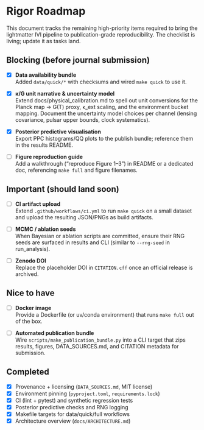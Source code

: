# Rigor Roadmap

This document tracks the remaining high-priority items required to bring the
lightmatter IVI pipeline to publication-grade reproducibility. The checklist is
living; update it as tasks land.

## Blocking (before journal submission)

- [x] **Data availability bundle**  
  Added `data/quick/*` with checksums and wired `make quick` to use it.

- [x] **κ/G unit narrative & uncertainty model**  
  Extend docs/physical_calibration.md to spell out unit conversions for the
  Planck map → G(T) proxy, κ_ext scaling, and the environment bucket mapping.
  Document the uncertainty model choices per channel (lensing covariance,
  pulsar upper bounds, clock systematics).

- [x] **Posterior predictive visualisation**  
  Export PPC histograms/QQ plots to the publish bundle; reference them in the
  results README.

- [ ] **Figure reproduction guide**  
  Add a walkthrough (“reproduce Figure 1–3”) in README or a dedicated doc,
  referencing `make full` and figure filenames.

## Important (should land soon)

- [ ] **CI artifact upload**  
  Extend `.github/workflows/ci.yml` to run `make quick` on a small dataset and
  upload the resulting JSON/PNGs as build artifacts.

- [ ] **MCMC / ablation seeds**  
  When Bayesian or ablation scripts are committed, ensure their RNG seeds are
  surfaced in results and CLI (similar to `--rng-seed` in run_analysis).

- [ ] **Zenodo DOI**  
  Replace the placeholder DOI in `CITATION.cff` once an official release is
  archived.

## Nice to have

- [ ] **Docker image**  
  Provide a Dockerfile (or uv/conda environment) that runs `make full` out of
  the box.

- [ ] **Automated publication bundle**  
  Wire `scripts/make_publication_bundle.py` into a CLI target that zips results,
  figures, DATA_SOURCES.md, and CITATION metadata for submission.

## Completed

- [x] Provenance + licensing (`DATA_SOURCES.md`, MIT license)
- [x] Environment pinning (`pyproject.toml`, `requirements.lock`)
- [x] CI (lint + pytest) and synthetic regression tests
- [x] Posterior predictive checks and RNG logging
- [x] Makefile targets for data/quick/full workflows
- [x] Architecture overview (`docs/ARCHITECTURE.md`)
